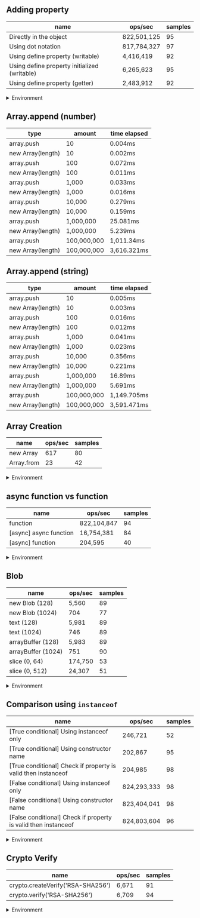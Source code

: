 ## Adding property

|name|ops/sec|samples|
|-|-|-|
|Directly in the object|822,501,125|95|
|Using dot notation|817,784,327|97|
|Using define property (writable)|4,416,419|92|
|Using define property initialized (writable)|6,265,623|95|
|Using define property (getter)|2,483,912|92|


<details>
<summary>Environment</summary>

* __Machine:__ linux x64 | 4 vCPUs | 15.6GB Mem
* __Run:__ Sun Mar 10 2024 15:33:33 GMT+0000 (Coordinated Universal Time)
</details>

<!--
{"environment":{"platform":"linux","arch":"x64","cpus":4,"totalMemory":15.606491088867188},"benchmarks":[{"name":"Directly in the object","opsSec":822501125.4191921,"samples":8},{"name":"Using dot notation","opsSec":817784326.7236955,"samples":6},{"name":"Using define property (writable)","opsSec":4416418.552217441,"samples":5},{"name":"Using define property initialized (writable)","opsSec":6265623.350427806,"samples":5},{"name":"Using define property (getter)","opsSec":2483911.7509763613,"samples":4}]}-->

## Array.append (number)

|type|amount|time elapsed|
|-|-|-|
array.push|10|0.004ms
new Array(length)|10|0.002ms
array.push|100|0.072ms
new Array(length)|100|0.011ms
array.push|1,000|0.033ms
new Array(length)|1,000|0.016ms
array.push|10,000|0.279ms
new Array(length)|10,000|0.159ms
array.push|1,000,000|25.081ms
new Array(length)|1,000,000|5.239ms
array.push|100,000,000|1,011.34ms
new Array(length)|100,000,000|3,616.321ms
## Array.append (string)

|type|amount|time elapsed|
|-|-|-|
array.push|10|0.005ms
new Array(length)|10|0.003ms
array.push|100|0.016ms
new Array(length)|100|0.012ms
array.push|1,000|0.041ms
new Array(length)|1,000|0.023ms
array.push|10,000|0.356ms
new Array(length)|10,000|0.221ms
array.push|1,000,000|16.89ms
new Array(length)|1,000,000|5.691ms
array.push|100,000,000|1,149.705ms
new Array(length)|100,000,000|3,591.471ms

## Array Creation

|name|ops/sec|samples|
|-|-|-|
|new Array|617|80|
|Array.from|23|42|


<details>
<summary>Environment</summary>

* __Machine:__ linux x64 | 4 vCPUs | 15.6GB Mem
* __Run:__ Sun Mar 10 2024 15:35:57 GMT+0000 (Coordinated Universal Time)
</details>

<!--
{"environment":{"platform":"linux","arch":"x64","cpus":4,"totalMemory":15.606491088867188},"benchmarks":[{"name":"new Array","opsSec":616.5175546256347,"samples":2},{"name":"Array.from","opsSec":22.740016279155338,"samples":2}]}-->

## async function vs function

|name|ops/sec|samples|
|-|-|-|
|function|822,104,847|94|
|[async] async function|16,754,381|84|
|[async] function|204,595|40|


<details>
<summary>Environment</summary>

* __Machine:__ linux x64 | 4 vCPUs | 15.6GB Mem
* __Run:__ Sun Mar 10 2024 15:37:20 GMT+0000 (Coordinated Universal Time)
</details>

<!--
{"environment":{"platform":"linux","arch":"x64","cpus":4,"totalMemory":15.606487274169922},"benchmarks":[{"name":"function","opsSec":822104846.9222684,"samples":6},{"name":"[async] async function","opsSec":16754380.719680255,"samples":6},{"name":"[async] function","opsSec":204595.31457990562,"samples":3}]}-->

## Blob

|name|ops/sec|samples|
|-|-|-|
|new Blob (128)|5,560|89|
|new Blob (1024)|704|77|
|text (128)|5,981|89|
|text (1024)|746|89|
|arrayBuffer (128)|5,983|89|
|arrayBuffer (1024)|751|90|
|slice (0, 64)|174,750|53|
|slice (0, 512)|24,307|51|


<details>
<summary>Environment</summary>

* __Machine:__ linux x64 | 4 vCPUs | 15.6GB Mem
* __Run:__ Sun Mar 10 2024 15:38:59 GMT+0000 (Coordinated Universal Time)
</details>

<!--
{"environment":{"platform":"linux","arch":"x64","cpus":4,"totalMemory":15.606491088867188},"benchmarks":[{"name":"new Blob (128)","opsSec":5560.302575968935,"samples":5},{"name":"new Blob (1024)","opsSec":704.3495690586105,"samples":2},{"name":"text (128)","opsSec":5981.4200111769405,"samples":5},{"name":"text (1024)","opsSec":746.0643185612771,"samples":2},{"name":"arrayBuffer (128)","opsSec":5983.004045934672,"samples":3},{"name":"arrayBuffer (1024)","opsSec":750.6311800967388,"samples":3},{"name":"slice (0, 64)","opsSec":174750.0570754478,"samples":3},{"name":"slice (0, 512)","opsSec":24306.87762378252,"samples":3}]}-->

## Comparison using `instanceof`

|name|ops/sec|samples|
|-|-|-|
|[True conditional] Using instanceof only|246,721|52|
|[True conditional] Using constructor name|202,867|95|
|[True conditional] Check if property is valid then instanceof |204,985|98|
|[False conditional] Using instanceof only|824,293,333|98|
|[False conditional] Using constructor name|823,404,041|98|
|[False conditional] Check if property is valid then instanceof |824,803,604|96|


<details>
<summary>Environment</summary>

* __Machine:__ linux x64 | 4 vCPUs | 15.6GB Mem
* __Run:__ Sun Mar 10 2024 15:40:55 GMT+0000 (Coordinated Universal Time)
</details>

<!--
{"environment":{"platform":"linux","arch":"x64","cpus":4,"totalMemory":15.606491088867188},"benchmarks":[{"name":"[True conditional] Using instanceof only","opsSec":246721.46906887201,"samples":3},{"name":"[True conditional] Using constructor name","opsSec":202867.3858783728,"samples":3},{"name":"[True conditional] Check if property is valid then instanceof ","opsSec":204985.26491637417,"samples":3},{"name":"[False conditional] Using instanceof only","opsSec":824293333.4402988,"samples":8},{"name":"[False conditional] Using constructor name","opsSec":823404040.512674,"samples":8},{"name":"[False conditional] Check if property is valid then instanceof ","opsSec":824803604.0712243,"samples":6}]}-->

## Crypto Verify

|name|ops/sec|samples|
|-|-|-|
|crypto.createVerify('RSA-SHA256')|6,671|91|
|crypto.verify('RSA-SHA256')|6,709|94|


<details>
<summary>Environment</summary>

* __Machine:__ linux x64 | 4 vCPUs | 15.6GB Mem
* __Run:__ Sun Mar 10 2024 15:42:06 GMT+0000 (Coordinated Universal Time)
</details>

<!--
{"environment":{"platform":"linux","arch":"x64","cpus":4,"totalMemory":15.606491088867188},"benchmarks":[{"name":"crypto.createVerify('RSA-SHA256')","opsSec":6670.530312273687,"samples":5},{"name":"crypto.verify('RSA-SHA256')","opsSec":6709.118260124717,"samples":3}]}-->
